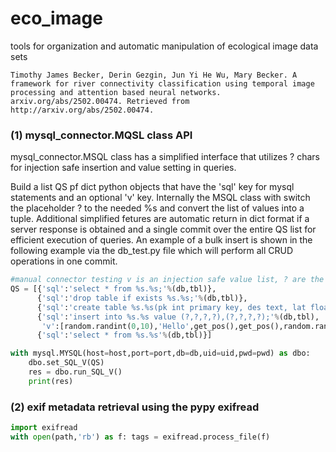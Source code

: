 # eco_image
tools for organization and automatic manipulation of ecological image data sets

```
Timothy James Becker, Derin Gezgin, Jun Yi He Wu, Mary Becker. A framework for river connectivity classification using temporal image
processing and attention based neural networks. arxiv.org/abs/2502.00474. Retrieved from http://arxiv.org/abs/2502.00474.
```

### (1) mysql_connector.MQSL class API
mysql_connector.MSQL class has a simplified interface that utilizes ? chars for injection safe insertion and value setting in queries.

Build a list QS pf dict python objects that have the 'sql' key for mysql statements and an optional 'v' key.  Internally the MSQL class with switch the placeholder ? to the needed %s and convert the list of values into a tuple.  Additional simplified fetures are automatic return in dict format if a server response is obtained and a single commit over the entire QS list for efficient execution of queries. An example of a bulk insert is shown in the following example via the db_test.py file which will perform all CRUD operations in one commit.
```python
#manual connector testing v is an injection safe value list, ? are the positional holders for values
QS = [{'sql':'select * from %s.%s;'%(db,tbl)},
      {'sql':'drop table if exists %s.%s;'%(db,tbl)},
      {'sql':'create table %s.%s(pk int primary key, des text, lat float(10), lon float(10));'%(db,tbl)},
      {'sql':'insert into %s.%s value (?,?,?,?),(?,?,?,?);'%(db,tbl),
       'v':[random.randint(0,10),'Hello',get_pos(),get_pos(),random.randint(10,20),'Goodbye',get_pos(),get_pos()]},
      {'sql':'select * from %s.%s'%(db,tbl)}]

with mysql.MYSQL(host=host,port=port,db=db,uid=uid,pwd=pwd) as dbo:
    dbo.set_SQL_V(QS)
    res = dbo.run_SQL_V()
    print(res)

```
### (2) exif metadata retrieval using the pypy exifread
```python
import exifread
with open(path,'rb') as f: tags = exifread.process_file(f)
```
